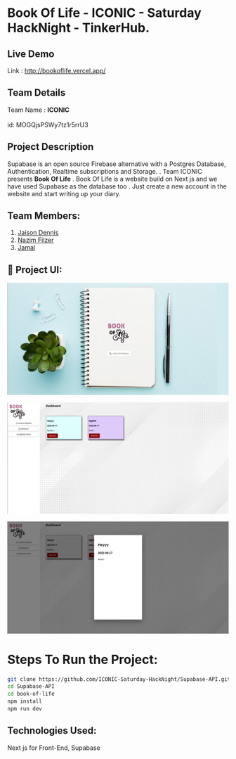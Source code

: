 # Book Of Life - ICONIC - Saturday HackNight - TinkerHub.

## Live Demo 

Link : http://bookoflife.vercel.app/

## Team Details

Team Name : <b>ICONIC</b> <br></br>id: MOGQjsPSWy7tz1r5rrU3

## Project Description

Supabase is an open source Firebase alternative with a Postgres Database, Authentication, Realtime subscriptions and Storage. . Team ICONIC presents <b>Book Of Life</b> . Book Of Life is a website build on Next js and we have used Supabase as the database too . Just create a new account in the website and start writing up your diary.

## Team Members:

1. [Jaison Dennis](https://github.com/jaison080) 
2. [Nazim Filzer](https://github.com/NazimFilzer) 
3. [Jamal](https://github.com/jamaljm) 

## 🔧 Project UI:

![Project Home](https://github.com/ICONIC-Saturday-HackNight/Supabase-API/blob/main/images/img2.jpeg)

![Project Dashboard](https://github.com/ICONIC-Saturday-HackNight/Supabase-API/blob/main/images/img1.jpeg)

![Project Dashboard](https://github.com/ICONIC-Saturday-HackNight/Supabase-API/blob/main/images/img.jpeg)

# Steps To Run the Project:

```bash
git clone https://github.com/ICONIC-Saturday-HackNight/Supabase-API.git
cd Supabase-API
cd book-of-life
npm install
npm run dev
```

## Technologies Used:

Next js for Front-End, Supabase
